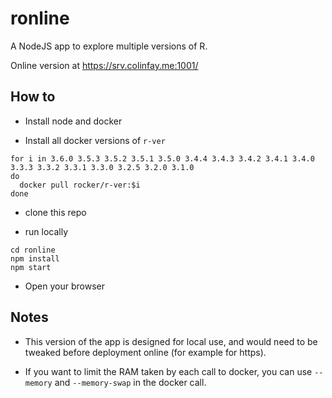 # ronline

A NodeJS app to explore multiple versions of R. 

Online version at <https://srv.colinfay.me:1001/>

## How to

+ Install node and docker 


+ Install all docker versions of `r-ver`

``` 
for i in 3.6.0 3.5.3 3.5.2 3.5.1 3.5.0 3.4.4 3.4.3 3.4.2 3.4.1 3.4.0 3.3.3 3.3.2 3.3.1 3.3.0 3.2.5 3.2.0 3.1.0
do
  docker pull rocker/r-ver:$i
done
```

+ clone this repo

+ run locally 

```
cd ronline
npm install 
npm start
```

+ Open your browser

## Notes 

+ This version of the app is designed for local use, and would need to be tweaked before deployment online (for example for https).

+ If you want to limit the RAM taken by each call to docker, you can use `--memory`  and `--memory-swap` in the docker call.